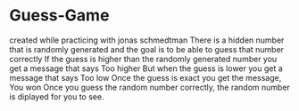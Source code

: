 # Guess-Game
created while practicing with jonas schmedtman
There is a hidden number that is randomly generated and the goal is to be able to guess that number correctly
If the guess is higher than the randomly generated number you get a message that says Too higher
But when the guess is lower you get a message that says Too low
Once the guess is exact you get the message, You won
Once you guess the random number correctly,  the random number is diplayed for you to see.
